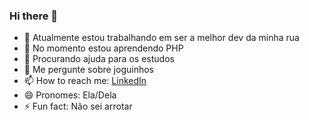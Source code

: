 ### Hi there 👋

- 🔭 Atualmente estou trabalhando em ser a melhor dev da minha rua 
- 🌱 No momento estou aprendendo PHP 
- 🤔 Procurando ajuda para os estudos 
- 💬 Me pergunte sobre joguinhos 
- 📫 How to reach me: [LinkedIn](https://www.linkedin.com/in/paula-araujop/)
- 😄 Pronomes: Ela/Dela
- ⚡ Fun fact: Não sei arrotar 

